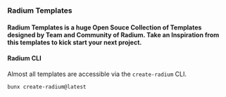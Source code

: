 ### Radium Templates

#### Radium Templates is a huge Open Souce Collection of Templates designed by Team and Community of Radium. Take an Inspiration from this templates to kick start your next project.

#### Radium CLI

Almost all templates are accessible via the `create-radium` CLI.

```bash
bunx create-radium@latest
```
